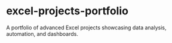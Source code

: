 # excel-projects-portfolio
A portfolio of advanced Excel projects showcasing data analysis, automation, and dashboards.
